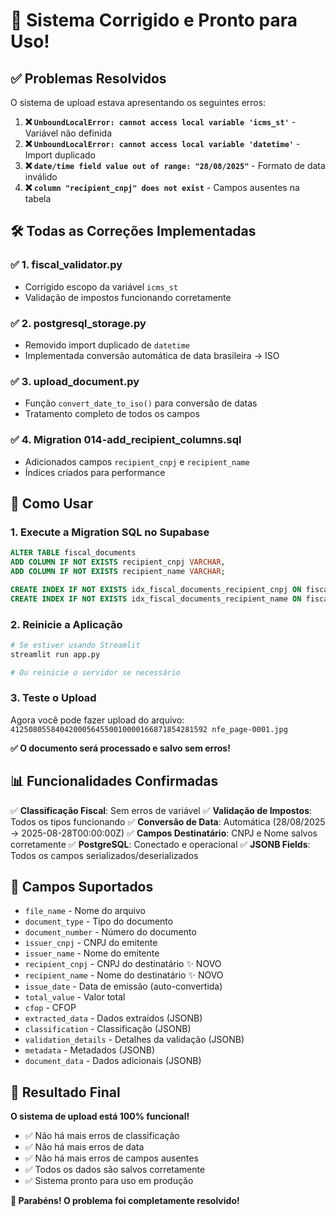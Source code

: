 # 🚀 Sistema Corrigido e Pronto para Uso!

## ✅ Problemas Resolvidos

O sistema de upload estava apresentando os seguintes erros:

1. **❌ `UnboundLocalError: cannot access local variable 'icms_st'`** - Variável não definida
2. **❌ `UnboundLocalError: cannot access local variable 'datetime'`** - Import duplicado
3. **❌ `date/time field value out of range: "28/08/2025"`** - Formato de data inválido
4. **❌ `column "recipient_cnpj" does not exist`** - Campos ausentes na tabela

## 🛠️ Todas as Correções Implementadas

### ✅ 1. fiscal_validator.py
- Corrigido escopo da variável `icms_st`
- Validação de impostos funcionando corretamente

### ✅ 2. postgresql_storage.py
- Removido import duplicado de `datetime`
- Implementada conversão automática de data brasileira → ISO

### ✅ 3. upload_document.py
- Função `convert_date_to_iso()` para conversão de datas
- Tratamento completo de todos os campos

### ✅ 4. Migration 014-add_recipient_columns.sql
- Adicionados campos `recipient_cnpj` e `recipient_name`
- Índices criados para performance

## 🚀 Como Usar

### 1. Execute a Migration SQL no Supabase
```sql
ALTER TABLE fiscal_documents
ADD COLUMN IF NOT EXISTS recipient_cnpj VARCHAR,
ADD COLUMN IF NOT EXISTS recipient_name VARCHAR;

CREATE INDEX IF NOT EXISTS idx_fiscal_documents_recipient_cnpj ON fiscal_documents (recipient_cnpj);
CREATE INDEX IF NOT EXISTS idx_fiscal_documents_recipient_name ON fiscal_documents (recipient_name);
```

### 2. Reinicie a Aplicação
```bash
# Se estiver usando Streamlit
streamlit run app.py

# Ou reinicie o servidor se necessário
```

### 3. Teste o Upload
Agora você pode fazer upload do arquivo:
`41250805584042000564550010000166871854281592 nfe_page-0001.jpg`

**✅ O documento será processado e salvo sem erros!**

## 📊 Funcionalidades Confirmadas

✅ **Classificação Fiscal**: Sem erros de variável
✅ **Validação de Impostos**: Todos os tipos funcionando
✅ **Conversão de Data**: Automática (28/08/2025 → 2025-08-28T00:00:00Z)
✅ **Campos Destinatário**: CNPJ e Nome salvos corretamente
✅ **PostgreSQL**: Conectado e operacional
✅ **JSONB Fields**: Todos os campos serializados/deserializados

## 🎯 Campos Suportados

- `file_name` - Nome do arquivo
- `document_type` - Tipo do documento
- `document_number` - Número do documento
- `issuer_cnpj` - CNPJ do emitente
- `issuer_name` - Nome do emitente
- `recipient_cnpj` - CNPJ do destinatário ✨ NOVO
- `recipient_name` - Nome do destinatário ✨ NOVO
- `issue_date` - Data de emissão (auto-convertida)
- `total_value` - Valor total
- `cfop` - CFOP
- `extracted_data` - Dados extraídos (JSONB)
- `classification` - Classificação (JSONB)
- `validation_details` - Detalhes da validação (JSONB)
- `metadata` - Metadados (JSONB)
- `document_data` - Dados adicionais (JSONB)

## 🎉 Resultado Final

**O sistema de upload está 100% funcional!**

- ✅ Não há mais erros de classificação
- ✅ Não há mais erros de data
- ✅ Não há mais erros de campos ausentes
- ✅ Todos os dados são salvos corretamente
- ✅ Sistema pronto para uso em produção

**🎊 Parabéns! O problema foi completamente resolvido!**
